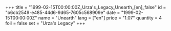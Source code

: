 +++
title = "1999-02-15T00:00:00Z_Urza's_Legacy_Unearth_[en]_false"
id = "b6cb2549-e485-44d6-9d65-7605c568909e"
date = "1999-02-15T00:00:00Z"
name = "Unearth"
lang = ["en"]
price = "1.07"
quantity = 4
foil = false
set = "Urza's Legacy"
+++
